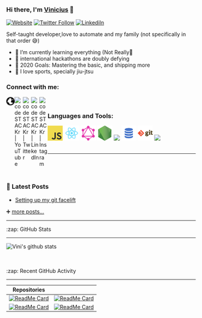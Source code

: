 ### Hi there, I'm [Vinicius](https://twitter.com/VSkonicezny) 👋

[![Website](https://img.shields.io/website?label=visko93.com&style=for-the-badge&url=https://visko93.github.io/)](https://visko93.github.io/)
[![Twitter Follow](https://img.shields.io/twitter/follow/vskonicezny?color=1DA1F2&logo=twitter&style=for-the-badge)](https://twitter.com/intent/follow?original_referer=https%3A%2F%2Fgithub.com%2FcodeSTACKr&screen_name=VSkonicezny)
[![LinkediIn](https://img.shields.io/badge/LinkedIn-Vinicius%20Skonicezny-blue?style=for-the-badge&logo=LinkedIn)](https://www.linkedin.com/in/viniskonicezny/)

Self-taught developer,love to automate and my family (not specifically in that order 😅)

- 🌱 I’m currently learning everything (Not Really🤣
- 👯 international hackathons are doubly defying
- 🥅 2020 Goals: Mastering the basic, and shipping more
- 🥋 I love sports, specially jiu-jtsu

### Connect with me:

[<img align="left" alt="codeSTACKr.com" width="22px" src="https://raw.githubusercontent.com/iconic/open-iconic/master/svg/globe.svg" />][website]
[<img align="left" alt="codeSTACKr | YouTube" width="22px" src="https://cdn.jsdelivr.net/npm/simple-icons@v3/icons/youtube.svg" />][youtube]
[<img align="left" alt="codeSTACKr | Twitter" width="22px" src="https://cdn.jsdelivr.net/npm/simple-icons@v3/icons/twitter.svg" />][twitter]
[<img align="left" alt="codeSTACKr | LinkedIn" width="22px" src="https://cdn.jsdelivr.net/npm/simple-icons@v3/icons/linkedin.svg" />][linkedin]
[<img align="left" alt="codeSTACKr | Instagram" width="22px" src="https://cdn.jsdelivr.net/npm/simple-icons@v3/icons/instagram.svg" />][instagram]

<br />

### Languages and Tools:

<code><img height="40" src="https://raw.githubusercontent.com/github/explore/80688e429a7d4ef2fca1e82350fe8e3517d3494d/topics/javascript/javascript.png"></code>
<code><img height="40" src="https://raw.githubusercontent.com/github/explore/80688e429a7d4ef2fca1e82350fe8e3517d3494d/topics/react/react.png"></code>
<code><img height="40" src="https://raw.githubusercontent.com/github/explore/5c058a388828bb5fde0bcafd4bc867b5bb3f26f3/topics/graphql/graphql.png"></code>
<code><img height="40" src="https://raw.githubusercontent.com/github/explore/80688e429a7d4ef2fca1e82350fe8e3517d3494d/topics/nodejs/nodejs.png"></code>
<code><img height="40" src="https://camo.githubusercontent.com/4d2daf5b3248509fd294f1362b8e122aa1506b3ae83e9e71dcc16f7d322ea510/68747470733a2f2f64657669636f6e732e6769746875622e696f2f64657669636f6e2f64657669636f6e2e6769742f69636f6e732f657870726573732f657870726573732d6f726967696e616c2e737667"></code>
<code><img height="40" src="https://raw.githubusercontent.com/github/explore/80688e429a7d4ef2fca1e82350fe8e3517d3494d/topics/sql/sql.png"></code>
<code><img height="40" src="https://raw.githubusercontent.com/github/explore/80688e429a7d4ef2fca1e82350fe8e3517d3494d/topics/git/git.png"></code>
<code><img height="40" src="https://camo.githubusercontent.com/b06f0a4dc198d26002e85488fd47716fe70a0ffeaa22e66e98935e7b8e424057/68747470733a2f2f656e637279707465642d74626e302e677374617469632e636f6d2f696d616765733f713d74626e253341414e643947635354547a5041772d353573736d31496d35393478595a3965525175324a796c726b594c6726757371703d434155"></code>
<br />
<br />

---

## <br>

### 📜 Latest Posts

<!-- BLOG-POST-LIST:START -->
- [Setting up my git facelift](https://dev.to/visko93/setting-up-my-git-facelift-1477)
<!-- BLOG-POST-LIST:END -->

➕ [more posts...](https://dev.to/visko93)

---

<summary>:zap: GitHub Stats</summary>
<hr>

![Vini's github stats](https://github-readme-stats-vsko.vercel.app/api?username=visko93&show_icons=true&theme=dark)

<br>
<br>
<summary>:zap: Recent GitHub Activity</summary>
<hr>
<!--START_SECTION:activity-->

<!--END_SECTION:activity-->


|                                                                            Repositories                                                                             |                                                                                                                                                                 |
| :-----------------------------------------------------------------------------------------------------------------------------------------------------------------: | :-------------------------------------------------------------------------------------------------------------------------------------------------------------: |
| [![ReadMe Card](https://github-readme-stats-vsko.vercel.app/api/pin/?username=visko93&repo=Ecoleta_NWL&theme=dark)](https://github.com/visko93/github-readme-stats) | [![ReadMe Card](https://github-readme-stats-vsko.vercel.app/api/pin/?username=visko93&repo=github_battle&theme=dark)](https://github.com/visko93/github_battle) |
|      [![ReadMe Card](https://github-readme-stats-vsko.vercel.app/api/pin/?username=visko93&repo=MovieScrap&theme=dark)](https://github.com/visko93/MovieScrap)      |       [![ReadMe Card](https://github-readme-stats-vsko.vercel.app/api/pin/?username=visko93&repo=BeerApp&theme=dark)](https://github.com/visko93/BeerApp)       |

[website]: https://visko93.github.io/
[course]: #
[twitter]: https://twitter.com/VSkonicezny
[youtube]: #
[instagram]: https://instagram.com/vskonicezny
[linkedin]: https://www.linkedin.com/in/viniskonicezny/
[webdevplaylist]: #
[jsplaylist]: #
[cssplaylist]: #
[reactplaylist]: #
